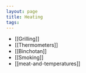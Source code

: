 ```yaml
---
layout: page
title: Heating
tags: 
---
```

- [[Grilling]]
- [[Thermometers]]
- [[Binchotan]]
- [[Smoking]]
- [[meat-and-temperatures]]